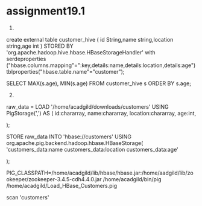 # assignment19.1
1.
create external table 
customer_hive
(
 id String,name string,location string,age int
)
STORED BY 'org.apache.hadoop.hive.hbase.HBaseStorageHandler'
with serdeproperties 
("hbase.columns.mapping"=":key,details:name,details:location,details:age")
tblproperties("hbase.table.name"="customer");

SELECT 
       MAX(s.age), 
       MIN(s.age) 
FROM customer_hive s
ORDER BY s.age;


2.

raw_data = LOAD '/home/acadgild/downloads/customers' USING PigStorage(',') AS (
           id:chararray,
           name:chararray,
           location:chararray,
           age:int,
        
);

STORE raw_data INTO 'hbase://customers' USING org.apache.pig.backend.hadoop.hbase.HBaseStorage(
'customers_data:name 
 customers_data:location 
 customers_data:age' 
 
);

PIG_CLASSPATH=/home/acadgild/lib/hbase/hbase.jar:/home/aadgild/lib/zookeeper/zookeeper-3.4.5-cdh4.4.0.jar /home/acadgild/bin/pig /home/acadgild/Load_HBase_Customers.pig

scan 'customers'
